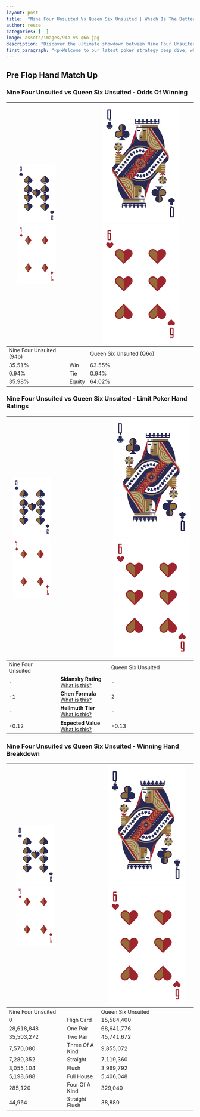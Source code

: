```yaml
---
layout: post
title:  "Nine Four Unsuited Vs Queen Six Unsuited | Which Is The Better Hand In Poker? A Complete Guide"
author: reece
categories: [  ]
image: assets/images/94o-vs-q6o.jpg
description: "Discover the ultimate showdown between Nine Four Unsuited and Queen Six Unsuited in poker! Uncover the odds, strategies, and scenarios where one hand triumphs over the other. Get ready to up your poker game with this thrilling analysis."
first_paragraph: "<p>Welcome to our latest poker strategy deep dive, where we're pitting two distinct hands against each other in a high-stakes showdown: Nine Four Unsuited vs Queen Six Unsuited.</p><p>In the dynamic world of poker, every decision counts, and knowing which hand holds the upper hand is key to your success at the table.</p><p>In this article, we'll dissect these two hands, explore the scenarios where one dominates the other, and equip you with the knowledge to make strategic choices that can tip the odds in your favor.</p><p>Get ready to unravel the intriguing dynamics of these poker hands and elevate your game to new heights.</p>"
---
```




[comment]: # (sp0)

## Pre Flop Hand Match Up

<div class="table hand-ratings" markdown="1"> 



### Nine Four Unsuited vs Queen Six Unsuited - Odds Of Winning


    
| ![image info](assets/images/hand1/9.png) ![image info](assets/images/hand1/4o.png) |  | ![image info](assets/images/hand2/Q.png) ![image info](assets/images/hand2/6o.png) |
| -------- | -------- | -------- |
| Nine Four Unsuited (94o) |  | Queen Six Unsuited (Q6o) |
| 35.51% | Win | 63.55% |
| 0.94% | Tie | 0.94% |
| 35.98% | Equity | 64.02% |




[comment]: # (sp1)



### Nine Four Unsuited vs Queen Six Unsuited - Limit Poker Hand Ratings


    
| ![image info](assets/images/hand1/9.png) ![image info](assets/images/hand1/4o.png) |  | ![image info](assets/images/hand2/Q.png) ![image info](assets/images/hand2/6o.png) |
| -------- | -------- | -------- |
| Nine Four Unsuited |  | Queen Six Unsuited |
| - | **Sklansky Rating** [What is this?](/sklansky-rating-explained) | - |
| -1 | **Chen Formula** [What is this?](/chen-formula-explained) | 2 |
| - | **Hellmuth Tier** [What is this?](/Hellmuth-tier-explained) | - |
| -0.12 | **Expected Value** [What is this?](/expected-value-explained) | -0.13 |




[comment]: # (sp2)



### Nine Four Unsuited vs Queen Six Unsuited - Winning Hand Breakdown


    
| ![image info](assets/images/hand1/9.png) ![image info](assets/images/hand1/4o.png) |  | ![image info](assets/images/hand2/Q.png) ![image info](assets/images/hand2/6o.png) |
| -------- | -------- | -------- |
| Nine Four Unsuited |  | Queen Six Unsuited |
| 0 | High Card | 15,584,400 |
| 28,618,848 | One Pair | 68,641,776 |
| 35,503,272 | Two Pair | 45,741,672 |
| 7,570,080 | Three Of A Kind | 9,855,072 |
| 7,280,352 | Straight | 7,119,360 |
| 3,055,104 | Flush | 3,969,792 |
| 5,198,688 | Full House | 5,406,048 |
| 285,120 | Four Of A Kind | 329,040 |
| 44,964 | Straight Flush | 38,880 |




[comment]: # (sp3)



</div>

[comment]: # (sp4)



[comment]: # (sp5)

